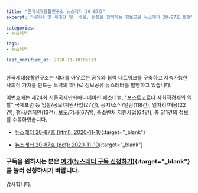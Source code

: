 ```yaml
---
title: "한국세대융합연구소 뉴스레터 20-87호"
excerpt: "세대내 및 세대간 일, 배움, 활동을 함께하는 정보공유 뉴스레터 20-87호 발행" 

categories:
- 뉴스레터

tags:
- 뉴스레터

last_modified_at: 2020-11-10T05:13
---
```


한국세대융합연구소는 세대를 아우르는 공유와 협력 네트워크를 구축하고 지속가능한 사회적 가치를 만드는 노력의 하나로 정보공유 뉴스레터를 발행하고 있습니다.

이번호에는 제24회 서울국제만화애니메이션 페스티벌, "포스트코로나 사회적경제의 역할" 국제포럼 등 입찰/공모/지원사업(27건), 공지/소식/알림(118건), 일자리/채용(22건), 행사/캠페인(13건), 보도/기사(67건), 중소벤처 지원사업(64건), 총 311건의 정보를 수록하였습니다.

* [뉴스레터 20-87호 (html): 2020-11-10](https://gcrcenter.github.io/assets/htmls/gcrc_news_letter_20201110.html){:target="_blank"}

* [뉴스레터 20-87호 (pdf): 2020-11-10](https://gcrcenter.github.io/assets/pdfs/news_letter_20201110.pdf){:target="_blank"}


### 구독을 원하시는 분은 [여기(뉴스레터 구독 신청하기)](https://forms.gle/MJ5gVHCdunBXXWVB7){:target="_blank"} 를 눌러 신청하시기 바랍니다.


감사합니다.
